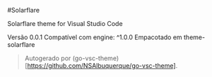 #Solarflare

Solarflare theme for Visual Studio Code

Versão 0.0.1
Compatível com engine: ^1.0.0
Empacotado em theme-solarflare

> Autogerado por (go-vsc-theme)[https://github.com/NSAlbuquerque/go-vsc-theme].